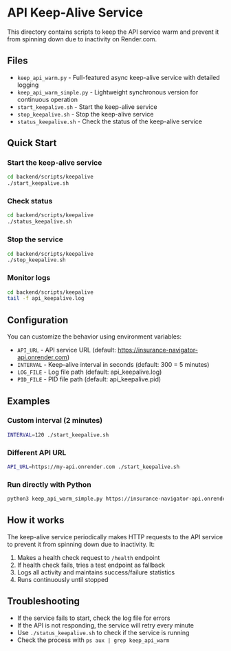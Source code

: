 # API Keep-Alive Service

This directory contains scripts to keep the API service warm and prevent it from spinning down due to inactivity on Render.com.

## Files

- `keep_api_warm.py` - Full-featured async keep-alive service with detailed logging
- `keep_api_warm_simple.py` - Lightweight synchronous version for continuous operation
- `start_keepalive.sh` - Start the keep-alive service
- `stop_keepalive.sh` - Stop the keep-alive service
- `status_keepalive.sh` - Check the status of the keep-alive service

## Quick Start

### Start the keep-alive service
```bash
cd backend/scripts/keepalive
./start_keepalive.sh
```

### Check status
```bash
cd backend/scripts/keepalive
./status_keepalive.sh
```

### Stop the service
```bash
cd backend/scripts/keepalive
./stop_keepalive.sh
```

### Monitor logs
```bash
cd backend/scripts/keepalive
tail -f api_keepalive.log
```

## Configuration

You can customize the behavior using environment variables:

- `API_URL` - API service URL (default: https://insurance-navigator-api.onrender.com)
- `INTERVAL` - Keep-alive interval in seconds (default: 300 = 5 minutes)
- `LOG_FILE` - Log file path (default: api_keepalive.log)
- `PID_FILE` - PID file path (default: api_keepalive.pid)

## Examples

### Custom interval (2 minutes)
```bash
INTERVAL=120 ./start_keepalive.sh
```

### Different API URL
```bash
API_URL=https://my-api.onrender.com ./start_keepalive.sh
```

### Run directly with Python
```bash
python3 keep_api_warm_simple.py https://insurance-navigator-api.onrender.com 300
```

## How it works

The keep-alive service periodically makes HTTP requests to the API service to prevent it from spinning down due to inactivity. It:

1. Makes a health check request to `/health` endpoint
2. If health check fails, tries a test endpoint as fallback
3. Logs all activity and maintains success/failure statistics
4. Runs continuously until stopped

## Troubleshooting

- If the service fails to start, check the log file for errors
- If the API is not responding, the service will retry every minute
- Use `./status_keepalive.sh` to check if the service is running
- Check the process with `ps aux | grep keep_api_warm`
